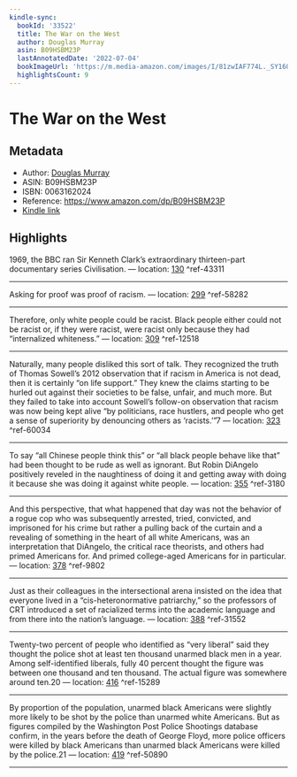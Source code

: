 ```yaml
---
kindle-sync:
  bookId: '33522'
  title: The War on the West
  author: Douglas Murray
  asin: B09HSBM23P
  lastAnnotatedDate: '2022-07-04'
  bookImageUrl: 'https://m.media-amazon.com/images/I/81zwIAF774L._SY160.jpg'
  highlightsCount: 9
---
```

# The War on the West
## Metadata
* Author: [Douglas Murray](https://www.amazon.com/Douglas-Murray/e/B001JP4BBY/ref=dp_byline_cont_ebooks_1)
* ASIN: B09HSBM23P
* ISBN: 0063162024
* Reference: https://www.amazon.com/dp/B09HSBM23P
* [Kindle link](kindle://book?action=open&asin=B09HSBM23P)

## Highlights
1969, the BBC ran Sir Kenneth Clark’s extraordinary thirteen-part documentary series Civilisation. — location: [130](kindle://book?action=open&asin=B09HSBM23P&location=130) ^ref-43311

---
Asking for proof was proof of racism. — location: [299](kindle://book?action=open&asin=B09HSBM23P&location=299) ^ref-58282

---
Therefore, only white people could be racist. Black people either could not be racist or, if they were racist, were racist only because they had “internalized whiteness.” — location: [309](kindle://book?action=open&asin=B09HSBM23P&location=309) ^ref-12518

---
Naturally, many people disliked this sort of talk. They recognized the truth of Thomas Sowell’s 2012 observation that if racism in America is not dead, then it is certainly “on life support.” They knew the claims starting to be hurled out against their societies to be false, unfair, and much more. But they failed to take into account Sowell’s follow-on observation that racism was now being kept alive “by politicians, race hustlers, and people who get a sense of superiority by denouncing others as ‘racists.’”7 — location: [323](kindle://book?action=open&asin=B09HSBM23P&location=323) ^ref-60034

---
To say “all Chinese people think this” or “all black people behave like that” had been thought to be rude as well as ignorant. But Robin DiAngelo positively reveled in the naughtiness of doing it and getting away with doing it because she was doing it against white people. — location: [355](kindle://book?action=open&asin=B09HSBM23P&location=355) ^ref-3180

---
And this perspective, that what happened that day was not the behavior of a rogue cop who was subsequently arrested, tried, convicted, and imprisoned for his crime but rather a pulling back of the curtain and a revealing of something in the heart of all white Americans, was an interpretation that DiAngelo, the critical race theorists, and others had primed Americans for. And primed college-aged Americans for in particular. — location: [378](kindle://book?action=open&asin=B09HSBM23P&location=378) ^ref-9802

---
Just as their colleagues in the intersectional arena insisted on the idea that everyone lived in a “cis-heteronormative patriarchy,” so the professors of CRT introduced a set of racialized terms into the academic language and from there into the nation’s language. — location: [388](kindle://book?action=open&asin=B09HSBM23P&location=388) ^ref-31552

---
Twenty-two percent of people who identified as “very liberal” said they thought the police shot at least ten thousand unarmed black men in a year. Among self-identified liberals, fully 40 percent thought the figure was between one thousand and ten thousand. The actual figure was somewhere around ten.20 — location: [416](kindle://book?action=open&asin=B09HSBM23P&location=416) ^ref-15289

---
By proportion of the population, unarmed black Americans were slightly more likely to be shot by the police than unarmed white Americans. But as figures compiled by the Washington Post Police Shootings database confirm, in the years before the death of George Floyd, more police officers were killed by black Americans than unarmed black Americans were killed by the police.21 — location: [419](kindle://book?action=open&asin=B09HSBM23P&location=419) ^ref-50890

---
